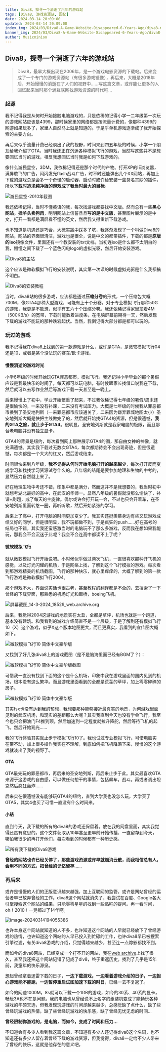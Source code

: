```yaml
---
title: Diva8，探寻一个消逝了六年的游戏站
tags: [Diva8, 游戏资源站, 回忆]
date: 2024-03-14 20:09:00
updated: 2024-03-14 20:09:00
index_img: 2024/03/Diva8-A-Game-Website-Disappeared-6-Years-Ago/diva8-main.png
banner_img: 2024/03/Diva8-A-Game-Website-Disappeared-6-Years-Ago/diva8-main.png
author: Musicminion
---
```


## Diva8，探寻一个消逝了六年的游戏站

> Diva8，最早大概出现在2006年，是一个游戏电影资源的下载站。后来变成了一个专门的游戏资源站（有很多游戏镜像），再后来，大概是2018年后，开始慢慢的消逝在了人们的视野中……写这篇文章，或许能让更多的人回忆起来当时那个满互联网找游戏资源的时代吧…

### 起源

我不记得我是从何时开始接触电脑游戏的，只是依稀的记得小学一二年级第一次玩的游戏网站应该是4399，那时候家里的网络都是按流量计费的，像那种4399的网游如果玩多了，家里人自然马上就是知道的。于是乎单机游戏逐渐成了我开始探索的主要方向。

再后来似乎流量计费已经淡出了我的视野，时间来到四五年级的时候，小学一个朋友给我介绍了GTA，当时我还正在沉迷各种模拟飞行的游戏，当然写这些并不是想要回忆当时的游戏，相反我想回忆当时我是如何下载游戏的。

像什么游民星空，3DM，我依稀记得还是那个时代的产物。打开XP的IE浏览器，满屏歇飞的广告，闪闪发光flash战斗广告，时不时还能弹出几个XX网站，再加上下载的游戏总是会多一个奇怪的启动器，启动时或许给安装一些莫名其妙的插件，所以**下载时追求纯净版的游戏成了我当时最大的目标**。

![游民星空-2010年截图](./Diva8-A-Game-Website-Disappeared-6-Years-Ago/gamersky-2010.png)

我还依稀记得，当时不懂英语的我，每次找游戏都要找中文版。然而总有一些**黑心网站，挂羊头卖狗肉**，明明网站上信誓旦旦**写的是中文版**，甚至图片展示的是中文，打开一看都是满屏看不懂的英文，然后我又得重新下载游戏。

也不知道是机遇还是巧合，大概实践中踩多了坑，我逐渐发现了一个叫做Diva8的网站，网站的界面很清洁，游戏也是很全，说是中文的都带插件，下载的都是**原版的iso**镜像文件，里面还有一个教安装的txt文档。当初连iso是什么都不太明白的我，懵懂之间下载了一个蓝色闪电logo的虚拟光驱，然后开始安装游戏。

![Diva8的主站](./Diva8-A-Game-Website-Disappeared-6-Years-Ago/diva8-main.png)

这个应该是微软模拟飞行的安装说明，其实第一次读的时候虚拟光驱是什么我都搞不明白。

![Diva8的安装教程](./Diva8-A-Game-Website-Disappeared-6-Years-Ago/Readme-diva8.png)

当时，diva8站的很多游戏，应该都是通过**压缩分卷**的形式，一个压缩包大概700M，像GTA4那种大型游戏，可能有上十个分卷，对于专业模拟飞行那种50G的游戏，我更是不敢想，似乎有五六十个压缩分卷。我还依稀记得家里顶着4M（500KB/s）的宽带，下载时能数着进度条，在电脑屏幕前期待一天，然后发现下载的游戏不能玩的那种跌宕起伏。当然，我倒记得大部分都是都可以玩的。

### 玩过的游戏

我不记得我在diva8上找到的第一款游戏是什么，或许是GTA，是微软模拟飞行04还是10，或者是某个没法玩的赛车/欧卡游戏。

#### 慢慢消逝的游戏时光

小学6年级的时候开始玩GTA罪恶都市，模拟飞行。我还记得小学毕业的那个暑假应该是我最快乐的时间了，每天都可以玩电脑，有时候跟家长找借口说我在下载，然后就可以去写作业然后等游戏下载一天甚至是一晚上。

后来慢慢上了初中，学业开始繁重了起来，不过我依稀记得七年级的暑假/周末还是很愉快的，一来没有补课，二来没有考试压力。大概是七年级的时候我从罪恶都市换到了圣安地列斯（一来罪恶都市应该通关了，二来因为嫌弃罪城地图太小）圣安地列斯大概是快把主线做完了的，然后就开始找GTA4的资源，但是很遗憾，**我的GTA之旅，就止步于GTA4**。很明显，圣安地列斯就是我家电脑的极限，而且那台老电脑并没有独立显卡。

GTA4的背景是纽约，每次看到网上那种展示GTA4的图，那自由女神的神像，就充满遗憾。其实我下载过无数次GTA4，每次都期待会不会出现奇迹，但是很遗憾，每次都是一个大大的红叉，然后游戏结束。

时间很快来到八年级，**我不记得从何时开始电脑打开的越来越少**，每次打开反而变成学习和找找学习资源试卷什么的。八年级的结尾是要参加地理和生物的中考的，显然压力自然就上来了。

好在地理生物中考还不错，印象中都是满分，然而这并不是我想要的，我当时初中就想考湖北最好的高中，在武汉的华师一。显然八年级的暑假就没那么愉快了，补课+刷题，成了每天的主旋律。偶尔或许会打开玩一会，不过也只会开着车，在圣安地列斯里面转悠一圈，再听听歌，然后开始紧张的学习。

后来上了高中，打开电脑的时间更加变少了。我其实还挺羡慕身边有些又玩游戏成绩又好的同学，但是很明显，我不玩都做不到，于是疯狂的push……好在高考的结局也不错，其实我还蛮感激当时的电脑玩不了那么多游戏，反而我在想如果我能玩，那我会不会沉迷于此呢？我会不会连高中都读不上了呢？

#### 微软模拟飞行

就从微软模拟飞行开始说吧。小时候似乎做过两次飞机，一直很喜欢那种开飞机的感觉，以及灯光闪耀的机场，于是网络上找，了解到这个飞行模拟的游戏。每次看到那游戏精美的机场截图，飞行的那种快乐，就心里痒痒的，大概了解到的第一款飞行游戏是微软模拟飞行2004。

那个游戏不大，界面说实话也很古老，甚至教程的翻译都是不全的，去搜索了一下曾经的下载界面，那熟悉的机场灯光和廊桥，boeing飞机。

![屏幕截图_14-3-2024_18529_web.archive.org](./Diva8-A-Game-Website-Disappeared-6-Years-Ago/fs-2004.jpeg)

后来，我觉得2004这游戏的地景实在太丑，全都是草坪，机场也就是一个跑道，基本没有建筑。和我看到的游戏介绍简直不是一个层级，于是了解到还有模拟飞行10（X）这个游戏，似乎X这个版本地图更大，而且更真实，我看到的宣传图大概如下。

![微软模拟飞行10 简体中文豪华版](./Diva8-A-Game-Website-Disappeared-6-Years-Ago/MicrosoftFlightSimulatorXDeluxe.jpg)

又找到了好几张diva8上的游戏截图（是不是脑海里面已经有BGM了？）：

![微软模拟飞行10 简体中文豪华版截图](./Diva8-A-Game-Website-Disappeared-6-Years-Ago/fsx-01.jpg)

可惜我一直没有找到下面的这个是什么机场，印象中我在游戏里面的国内见到的机场，根本没有这么繁华。而且游戏里面看到的全都是荒芜的草坪，加上零零碎碎的房子。

![微软模拟飞行10 简体中文豪华版](./Diva8-A-Game-Website-Disappeared-6-Years-Ago/fsx-02.jpg)

其实fsx也没有达到我的预想，我想要那种能够接近最真实的地景，为何游戏里面见到的武汉机场，和现实的差距那么大呢？其实我直到今天也没有学会飞行，我至今也只会把油门F4推到顶，然后加速到一定程度就拉升降舵，然后等待飞机的起飞。然后开始观光……

我的飞行体验其实就止步于模拟飞行10了。我也试过专业模拟飞行，可惜电脑实在带不动，加上很多操作我实在不理解，到底如何把飞机降落下来，慢慢的这个游戏就淡出了我的视野了。

#### GTA

GTA最先玩的罪恶都市，再后来的圣安地列斯，再后来止步于此。其实最喜欢GTA来源于这游戏的自由感，可以做任何想干的事情，包括飙车，战斗。再或者调出坦克然后疯狂轰炸……

后来实在很遗憾没有能够玩GTA4的纽约，直到大学我也没怎么玩，大学买了GTA5，其实4也买了可惜一直没有什么时间来。

#### 小结

直到今天，我下载的所有的diva8的游戏还保留着。放在我的网盘里面，其实我觉得还蛮有意思的。这个文件获取从10年甚至更早前开始传播，一直留存到今天，哪怕我很少的再打开他们，每次看到的时候都有一种历史感。

![所有我下载的Diva8游戏](./Diva8-A-Game-Website-Disappeared-6-Years-Ago/diva8-all-games.png)

**曾经的网站也许已经关停了，那些游戏资源或许早就烟消云散，而我相信总有人，会用不同的方式，把曾经的记忆留存**……

### 再后来

或许是慢慢的人们的正版意识越来越强，加上互联网的监管。或许是网站曾经的运营者早已放弃曾经的工作，diva8这个网站就消失了，我尝试在百度、Google各大引擎搜索这个网站的结果，只能零零星星的找到一些贴吧的提问。再一看时间，oh！2010！一晃都过了14年啊。

![image-20240314194055386](./Diva8-A-Game-Website-Disappeared-6-Years-Ago/tieba-diva8.png)

也许本身这个网站就知道的人不多，也许知道这个网站的人早就已经放下了曾经游戏的热情，也许知道这个网站的人早已投入到忙碌的工作，也许diva8早已被搜索引擎过滤，有关diva8游戏的介绍，只觉得越来越少，甚至连一点踪影都找不到。

而如今的diva8网站，已经变成一个打不开的网站，我在[web archive](https://web.archive.org/)上找了很久，甚至我还把这个网站记错了记成了div8，终于重返历史，找到了几乎是15年前，我童年的快乐源泉。

想起曾经拿着迅雷下载的日子，**一边下载游戏，一边看着游戏介绍的日子，一边担心游戏能不能跑，一边暂停重启试图加速下载的时日**，已经一去不复返了。

如今的网速1000M，8s就可以下载一个1GB的游戏，如今的30系、40系的显卡，畅玩3A也不在是问题。我的电脑也从曾经说不上名字的组装机变成了能畅玩各种游戏的华硕天选，但我发现玩游戏的时间却越来越少，总感觉缺了点什么，缺了些曾经玩游戏的热情，缺了些曾经玩游戏的快乐感，缺了曾经无忧无虑的时间…

**曾经限制你游戏的，是电脑，而如今，变成了时间和压力…**

不知道会有多少人看到我这篇文章，不知道有多少人还记得diva8这个名词，也不知道还有多少人留存着曾经下载的游戏资源，但我觉得，diva8一定给不少人带来了曾经的快乐，这就是他存在的意义吧。











